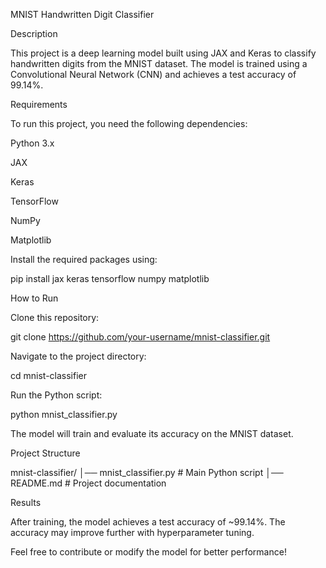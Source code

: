 MNIST Handwritten Digit Classifier

Description

This project is a deep learning model built using JAX and Keras to classify handwritten digits from the MNIST dataset. The model is trained using a Convolutional Neural Network (CNN) and achieves a test accuracy of 99.14%.

Requirements

To run this project, you need the following dependencies:

Python 3.x

JAX

Keras

TensorFlow

NumPy

Matplotlib

Install the required packages using:

pip install jax keras tensorflow numpy matplotlib

How to Run

Clone this repository:

git clone https://github.com/your-username/mnist-classifier.git

Navigate to the project directory:

cd mnist-classifier

Run the Python script:

python mnist_classifier.py

The model will train and evaluate its accuracy on the MNIST dataset.

Project Structure

mnist-classifier/
│── mnist_classifier.py  # Main Python script
│── README.md            # Project documentation

Results

After training, the model achieves a test accuracy of ~99.14%. The accuracy may improve further with hyperparameter tuning.

Feel free to contribute or modify the model for better performance! 

